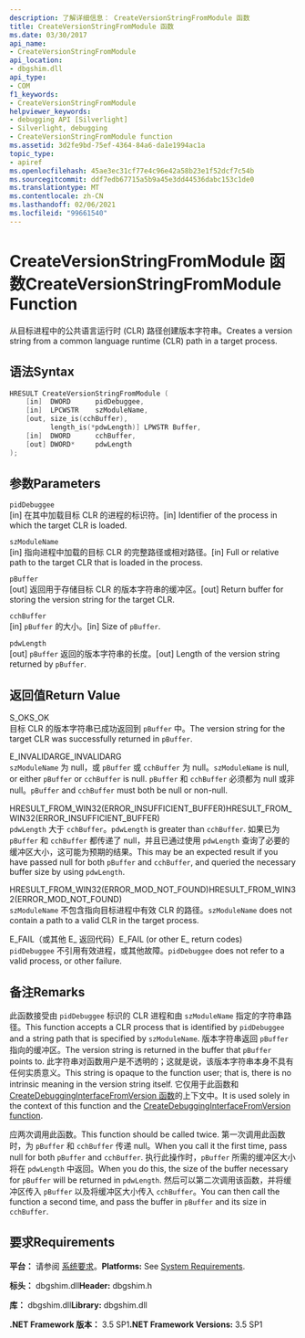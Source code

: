 ```yaml
---
description: 了解详细信息： CreateVersionStringFromModule 函数
title: CreateVersionStringFromModule 函数
ms.date: 03/30/2017
api_name:
- CreateVersionStringFromModule
api_location:
- dbgshim.dll
api_type:
- COM
f1_keywords:
- CreateVersionStringFromModule
helpviewer_keywords:
- debugging API [Silverlight]
- Silverlight, debugging
- CreateVersionStringFromModule function
ms.assetid: 3d2fe9bd-75ef-4364-84a6-da1e1994ac1a
topic_type:
- apiref
ms.openlocfilehash: 45ae3ec31cf77e4c96e42a58b23e1f52dcf7c54b
ms.sourcegitcommit: ddf7edb67715a5b9a45e3dd44536dabc153c1de0
ms.translationtype: MT
ms.contentlocale: zh-CN
ms.lasthandoff: 02/06/2021
ms.locfileid: "99661540"
---
```

# <a name="createversionstringfrommodule-function"></a><span data-ttu-id="700c1-103">CreateVersionStringFromModule 函数</span><span class="sxs-lookup"><span data-stu-id="700c1-103">CreateVersionStringFromModule Function</span></span>

<span data-ttu-id="700c1-104">从目标进程中的公共语言运行时 (CLR) 路径创建版本字符串。</span><span class="sxs-lookup"><span data-stu-id="700c1-104">Creates a version string from a common language runtime (CLR) path in a target process.</span></span>  
  
## <a name="syntax"></a><span data-ttu-id="700c1-105">语法</span><span class="sxs-lookup"><span data-stu-id="700c1-105">Syntax</span></span>  
  
```cpp  
HRESULT CreateVersionStringFromModule (  
    [in]  DWORD      pidDebuggee,  
    [in]  LPCWSTR    szModuleName,  
    [out, size_is(cchBuffer),  
          length_is(*pdwLength)] LPWSTR Buffer,  
    [in]  DWORD      cchBuffer,  
    [out] DWORD*     pdwLength  
);  
```  
  
## <a name="parameters"></a><span data-ttu-id="700c1-106">参数</span><span class="sxs-lookup"><span data-stu-id="700c1-106">Parameters</span></span>  

 `pidDebuggee`  
 <span data-ttu-id="700c1-107">[in] 在其中加载目标 CLR 的进程的标识符。</span><span class="sxs-lookup"><span data-stu-id="700c1-107">[in] Identifier of the process in which the target CLR is loaded.</span></span>  
  
 `szModuleName`  
 <span data-ttu-id="700c1-108">[in] 指向进程中加载的目标 CLR 的完整路径或相对路径。</span><span class="sxs-lookup"><span data-stu-id="700c1-108">[in] Full or relative path to the target CLR that is loaded in the process.</span></span>  
  
 `pBuffer`  
 <span data-ttu-id="700c1-109">[out] 返回用于存储目标 CLR 的版本字符串的缓冲区。</span><span class="sxs-lookup"><span data-stu-id="700c1-109">[out] Return buffer for storing the version string for the target CLR.</span></span>  
  
 `cchBuffer`  
 <span data-ttu-id="700c1-110">[in] `pBuffer` 的大小。</span><span class="sxs-lookup"><span data-stu-id="700c1-110">[in] Size of `pBuffer`.</span></span>  
  
 `pdwLength`  
 <span data-ttu-id="700c1-111">[out] `pBuffer` 返回的版本字符串的长度。</span><span class="sxs-lookup"><span data-stu-id="700c1-111">[out] Length of the version string returned by `pBuffer`.</span></span>  
  
## <a name="return-value"></a><span data-ttu-id="700c1-112">返回值</span><span class="sxs-lookup"><span data-stu-id="700c1-112">Return Value</span></span>  

 <span data-ttu-id="700c1-113">S_OK</span><span class="sxs-lookup"><span data-stu-id="700c1-113">S_OK</span></span>  
 <span data-ttu-id="700c1-114">目标 CLR 的版本字符串已成功返回到 `pBuffer` 中。</span><span class="sxs-lookup"><span data-stu-id="700c1-114">The version string for the target CLR was successfully returned in `pBuffer`.</span></span>  
  
 <span data-ttu-id="700c1-115">E_INVALIDARG</span><span class="sxs-lookup"><span data-stu-id="700c1-115">E_INVALIDARG</span></span>  
 <span data-ttu-id="700c1-116">`szModuleName` 为 null，或 `pBuffer` 或 `cchBuffer` 为 null。</span><span class="sxs-lookup"><span data-stu-id="700c1-116">`szModuleName` is null, or either `pBuffer` or `cchBuffer` is null.</span></span> <span data-ttu-id="700c1-117">`pBuffer` 和 `cchBuffer` 必须都为 null 或非 null。</span><span class="sxs-lookup"><span data-stu-id="700c1-117">`pBuffer` and `cchBuffer` must both be null or non-null.</span></span>  
  
 <span data-ttu-id="700c1-118">HRESULT_FROM_WIN32(ERROR_INSUFFICIENT_BUFFER)</span><span class="sxs-lookup"><span data-stu-id="700c1-118">HRESULT_FROM_WIN32(ERROR_INSUFFICIENT_BUFFER)</span></span>  
 <span data-ttu-id="700c1-119">`pdwLength` 大于 `cchBuffer`。</span><span class="sxs-lookup"><span data-stu-id="700c1-119">`pdwLength` is greater than `cchBuffer`.</span></span> <span data-ttu-id="700c1-120">如果已为 `pBuffer` 和 `cchBuffer` 都传递了 null，并且已通过使用 `pdwLength` 查询了必要的缓冲区大小，这可能为预期的结果。</span><span class="sxs-lookup"><span data-stu-id="700c1-120">This may be an expected result if you have passed null for both `pBuffer` and `cchBuffer`, and queried the necessary buffer size by using `pdwLength`.</span></span>  
  
 <span data-ttu-id="700c1-121">HRESULT_FROM_WIN32(ERROR_MOD_NOT_FOUND)</span><span class="sxs-lookup"><span data-stu-id="700c1-121">HRESULT_FROM_WIN32(ERROR_MOD_NOT_FOUND)</span></span>  
 <span data-ttu-id="700c1-122">`szModuleName` 不包含指向目标进程中有效 CLR 的路径。</span><span class="sxs-lookup"><span data-stu-id="700c1-122">`szModuleName` does not contain a path to a valid CLR in the target process.</span></span>  
  
 <span data-ttu-id="700c1-123">E_FAIL（或其他 E_ 返回代码）</span><span class="sxs-lookup"><span data-stu-id="700c1-123">E_FAIL (or other E_ return codes)</span></span>  
 <span data-ttu-id="700c1-124">`pidDebuggee` 不引用有效进程，或其他故障。</span><span class="sxs-lookup"><span data-stu-id="700c1-124">`pidDebuggee` does not refer to a valid process, or other failure.</span></span>  
  
## <a name="remarks"></a><span data-ttu-id="700c1-125">备注</span><span class="sxs-lookup"><span data-stu-id="700c1-125">Remarks</span></span>  

 <span data-ttu-id="700c1-126">此函数接受由 `pidDebuggee` 标识的 CLR 进程和由 `szModuleName` 指定的字符串路径。</span><span class="sxs-lookup"><span data-stu-id="700c1-126">This function accepts a CLR process that is identified by `pidDebuggee` and a string path that is specified by `szModuleName`.</span></span> <span data-ttu-id="700c1-127">版本字符串返回 `pBuffer` 指向的缓冲区。</span><span class="sxs-lookup"><span data-stu-id="700c1-127">The version string is returned in the buffer that `pBuffer` points to.</span></span> <span data-ttu-id="700c1-128">此字符串对函数用户是不透明的；这就是说，该版本字符串本身不具有任何实质意义。</span><span class="sxs-lookup"><span data-stu-id="700c1-128">This string is opaque to the function user; that is, there is no intrinsic meaning in the version string itself.</span></span> <span data-ttu-id="700c1-129">它仅用于此函数和 [CreateDebuggingInterfaceFromVersion 函数](createdebugginginterfacefromversion-function-for-silverlight.md)的上下文中。</span><span class="sxs-lookup"><span data-stu-id="700c1-129">It is used solely in the context of this function and the [CreateDebuggingInterfaceFromVersion function](createdebugginginterfacefromversion-function-for-silverlight.md).</span></span>  
  
 <span data-ttu-id="700c1-130">应两次调用此函数。</span><span class="sxs-lookup"><span data-stu-id="700c1-130">This function should be called twice.</span></span> <span data-ttu-id="700c1-131">第一次调用此函数时，为 `pBuffer` 和 `cchBuffer` 传递 null。</span><span class="sxs-lookup"><span data-stu-id="700c1-131">When you call it the first time, pass null for both `pBuffer` and `cchBuffer`.</span></span> <span data-ttu-id="700c1-132">执行此操作时，`pBuffer` 所需的缓冲区大小将在 `pdwLength` 中返回。</span><span class="sxs-lookup"><span data-stu-id="700c1-132">When you do this, the size of the buffer necessary for `pBuffer` will be returned in `pdwLength`.</span></span> <span data-ttu-id="700c1-133">然后可以第二次调用该函数，并将缓冲区传入 `pBuffer` 以及将缓冲区大小传入 `cchBuffer`。</span><span class="sxs-lookup"><span data-stu-id="700c1-133">You can then call the function a second time, and pass the buffer in `pBuffer` and its size in `cchBuffer`.</span></span>  
  
## <a name="requirements"></a><span data-ttu-id="700c1-134">要求</span><span class="sxs-lookup"><span data-stu-id="700c1-134">Requirements</span></span>  

 <span data-ttu-id="700c1-135">**平台：** 请参阅 [系统要求](../../get-started/system-requirements.md)。</span><span class="sxs-lookup"><span data-stu-id="700c1-135">**Platforms:** See [System Requirements](../../get-started/system-requirements.md).</span></span>  
  
 <span data-ttu-id="700c1-136">**标头：** dbgshim.dll</span><span class="sxs-lookup"><span data-stu-id="700c1-136">**Header:** dbgshim.h</span></span>  
  
 <span data-ttu-id="700c1-137">**库：** dbgshim.dll</span><span class="sxs-lookup"><span data-stu-id="700c1-137">**Library:** dbgshim.dll</span></span>  
  
 <span data-ttu-id="700c1-138">**.NET Framework 版本：** 3.5 SP1</span><span class="sxs-lookup"><span data-stu-id="700c1-138">**.NET Framework Versions:** 3.5 SP1</span></span>
